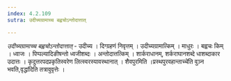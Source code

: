 ```yaml
---
index: 4.2.109
sutra: उदीच्यग्रामाच्च बह्वचोऽन्तोदात्तात्

---
```

_उदीच्यग्रामाच्च बह्वचोऽन्तोदात्तात्_ - उदीच्य । दिग्ग्रहणं निवृत्तम् । उदीच्यग्रामात्किम् । माधुरः । बह्वचः किम् । ध्वाजः । पिप्पल्यादिङीषन्तो ध्वजीशब्दः । अन्तोदात्तत्किम् । शार्कराधानम्, शर्कराघानशब्दे धाशब्दाकार उदात्तः । कृदुत्तरपदप्रकृतिस्वरेण लित्स्वरस्यावस्थानात् । शैवपुरमिति ।प्रस्थपुरवहान्ताच्चे॑ति वुञ्न भवति,वृद्धा॑दिति तत्रावुवृत्तेः ।